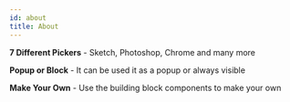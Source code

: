 ```yaml
---
id: about
title: About
---
```


**7 Different Pickers** - Sketch, Photoshop, Chrome and many more

**Popup or Block** - It can be used it as a popup or always visible

**Make Your Own** - Use the building block components to make your own
